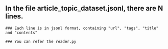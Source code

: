## In the file article_topic_dataset.jsonl, there are N lines.

    ### Each line is in jsonl format, containing "url", "tags", "title" and "contents" 

    ### You can refer the reader.py
